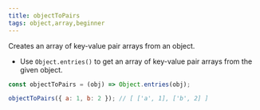 ```yaml
---
title: objectToPairs
tags: object,array,beginner
---
```


Creates an array of key-value pair arrays from an object.

- Use `Object.entries()` to get an array of key-value pair arrays from the given object.

```js
const objectToPairs = (obj) => Object.entries(obj);
```

```js
objectToPairs({ a: 1, b: 2 }); // [ ['a', 1], ['b', 2] ]
```
